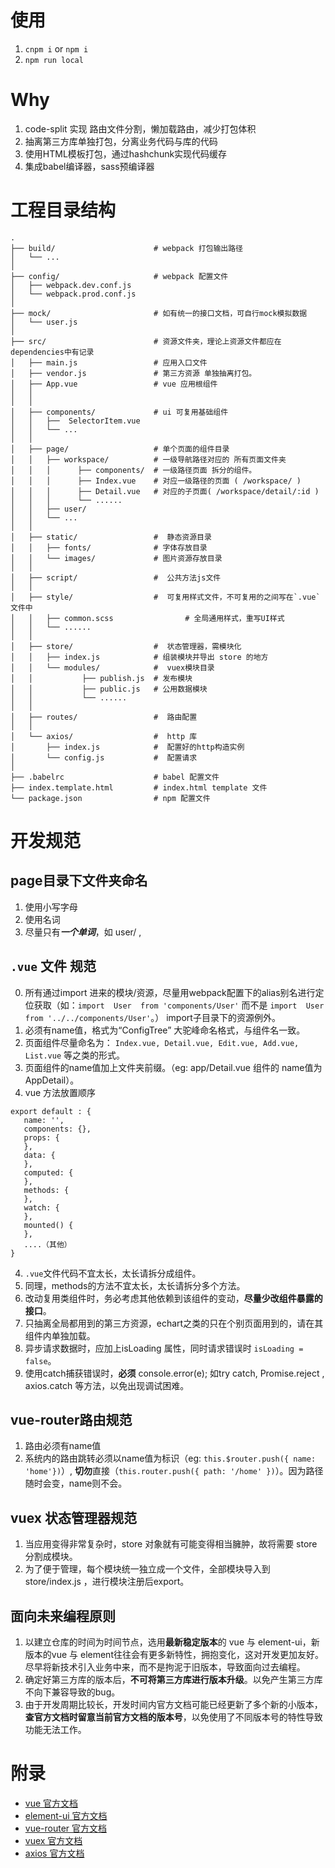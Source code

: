 # 使用
1. `cnpm i` or `npm i`
2. `npm run local`

# Why
1. code-split 实现 路由文件分割，懒加载路由，减少打包体积
2. 抽离第三方库单独打包，分离业务代码与库的代码
3. 使用HTML模板打包，通过hashchunk实现代码缓存
4. 集成babel编译器，sass预编译器


# 工程目录结构

```
.
├── build/                      # webpack 打包输出路径
│   └── ...
│
├── config/                     # webpack 配置文件
│   ├── webpack.dev.conf.js
│   └── webpack.prod.conf.js
│
├── mock/                       # 如有统一的接口文档，可自行mock模拟数据
│   └── user.js
│
├── src/                        # 资源文件夹，理论上资源文件都应在dependencies中有记录
│   ├── main.js                 # 应用入口文件
│   ├── vendor.js               # 第三方资源 单独抽离打包。
│   ├── App.vue                 # vue 应用根组件
│   │
│   │
│   ├── components/             # ui 可复用基础组件
│   │   ├──  SelectorItem.vue
│   │   └── ...
│   │
│   ├── page/                   # 单个页面的组件目录
│   │   ├── workspace/          # 一级导航路径对应的 所有页面文件夹
│   │   │      ├── components/  # 一级路径页面 拆分的组件。
│   │   │      ├── Index.vue    # 对应一级路径的页面 ( /workspace/ )
│   │   │      ├── Detail.vue   # 对应的子页面( /workspace/detail/:id )
│   │   │      └── ......
│   │   ├── user/
│   │   └── ...
│   │
│   ├── static/                 #  静态资源目录
│   │   ├── fonts/              # 字体存放目录
│   │   └── images/             # 图片资源存放目录
│   │
│   ├── script/                 #  公共方法js文件
│   │
│   ├── style/                  #  可复用样式文件，不可复用的之间写在`.vue`文件中
│   │   ├── common.scss                # 全局通用样式，重写UI样式
│   │   └── ......
│   │
│   ├── store/                  #  状态管理器，需模块化
│   │   ├── index.js            # 组装模块并导出 store 的地方
│   │   └── modules/            #  vuex模块目录
│   │           ├── publish.js  # 发布模块
│   │           ├── public.js   # 公用数据模块
│   │           └── ......
│   │
│   ├── routes/                 #  路由配置
│   │
│   └── axios/                  #  http 库
│       ├── index.js            #  配置好的http构造实例
│       └── config.js           #  配置请求
│
├── .babelrc                    # babel 配置文件
├── index.template.html         # index.html template 文件
└── package.json                # npm 配置文件
```

# 开发规范
## page目录下文件夹命名
1. 使用小写字母
2. 使用名词
3. 尽量只有***一个单词***，如 user/ ,

## `.vue` 文件 规范
0. 所有通过import 进来的模块/资源，尽量用webpack配置下的alias别名进行定位获取（如：` import  User  from 'components/User' `  而不是 ` import  User  from '../../components/User' `。） import子目录下的资源例外。
1. 必须有name值，格式为“ConfigTree” 大驼峰命名格式，与组件名一致。
2. 页面组件尽量命名为： `Index.vue, Detail.vue, Edit.vue, Add.vue, List.vue` 等之类的形式。
2. 页面组件的name值加上文件夹前缀。（eg: app/Detail.vue 组件的 name值为AppDetail）。
3. vue 方法放置顺序
 ```
export default : {
    name: '',
    components: {},
    props: {
    },
    data: {
    },
    computed: {
    },
    methods: {
    },
    watch: {
    },
    mounted() {
    },
    ....（其他）
}
 ```
4. `.vue`文件代码不宜太长，太长请拆分成组件。
5. 同理，methods的方法不宜太长，太长请拆分多个方法。
6. 改动复用类组件时，务必考虑其他依赖到该组件的变动，**尽量少改组件暴露的接口**。
7. 只抽离全局都用到的第三方资源，echart之类的只在个别页面用到的，请在其组件内单独加载。
8. 异步请求数据时，应加上isLoading 属性，同时请求错误时 `isLoading = false`。
9. 使用catch捕获错误时，**必须** console.error(e); 如try catch, Promise.reject , axios.catch 等方法，以免出现调试困难。

## vue-router路由规范
1. 路由必须有name值
2. 系统内的路由跳转必须以name值为标识（eg:  `this.$router.push({ name: 'home'})`）, **切勿**直接（`this.router.push({ path: '/home' })`）。因为路径随时会变，name则不会。

## vuex 状态管理器规范
1. 当应用变得非常复杂时，store 对象就有可能变得相当臃肿，故将需要 store 分割成模块。
2. 为了便于管理，每个模块统一独立成一个文件，全部模块导入到 store/index.js ，进行模块注册后export。

## 面向未来编程原则
1. 以建立仓库的时间为时间节点，选用**最新稳定版本**的 vue 与 element-ui，新版本的vue 与 element往往会有更多新特性，拥抱变化，这对开发更加友好。尽早将新技术引入业务中来，而不是拘泥于旧版本，导致面向过去编程。
2. 确定好第三方库的版本后，**不可将第三方库进行版本升级**。以免产生第三方库不向下兼容导致的bug。
3. 由于开发周期比较长，开发时间内官方文档可能已经更新了多个新的小版本，**查官方文档时留意当前官方文档的版本号**，以免使用了不同版本号的特性导致功能无法工作。


# 附录
- [vue 官方文档](https://cn.vuejs.org/)
- [element-ui 官方文档](http://element.eleme.io/#/zh-CN/component/installation)
- [vue-router 官方文档](https://router.vuejs.org/zh-cn/)
- [vuex 官方文档](https://vuex.vuejs.org/zh-cn/)
- [axios 官方文档](https://github.com/mzabriskie/axios)